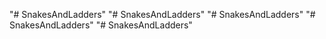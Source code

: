 "# SnakesAndLadders" 
"# SnakesAndLadders" 
"# SnakesAndLadders" 
"# SnakesAndLadders" 
"# SnakesAndLadders" 
